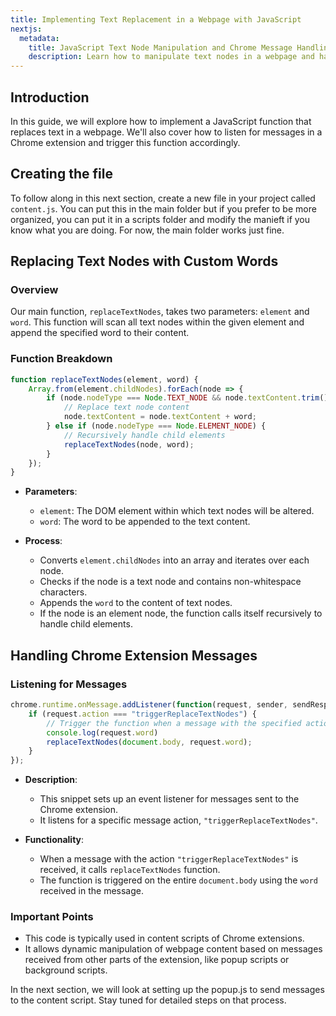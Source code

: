 ```yaml
---
title: Implementing Text Replacement in a Webpage with JavaScript
nextjs:
  metadata:
    title: JavaScript Text Node Manipulation and Chrome Message Handling
    description: Learn how to manipulate text nodes in a webpage and handle messages in a Chrome extension using JavaScript.
---
```


## Introduction

In this guide, we will explore how to implement a JavaScript function that replaces text in a webpage. We'll also cover how to listen for messages in a Chrome extension and trigger this function accordingly.

## Creating the file

To follow along in this next section, create a new file in your project called `content.js`. You can put this in the main folder but if you prefer to be more organized, you can put it in a scripts folder and modify the manieft if you know what you are doing. For now, the main folder works just fine.

## Replacing Text Nodes with Custom Words

### Overview

Our main function, `replaceTextNodes`, takes two parameters: `element` and `word`. This function will scan all text nodes within the given element and append the specified word to their content.

### Function Breakdown

```javascript
function replaceTextNodes(element, word) {
    Array.from(element.childNodes).forEach(node => {
        if (node.nodeType === Node.TEXT_NODE && node.textContent.trim() !== '') {
            // Replace text node content 
            node.textContent = node.textContent + word;
        } else if (node.nodeType === Node.ELEMENT_NODE) {
            // Recursively handle child elements
            replaceTextNodes(node, word);
        }
    });
}
```

- **Parameters**: 
  - `element`: The DOM element within which text nodes will be altered.
  - `word`: The word to be appended to the text content.

- **Process**:
  - Converts `element.childNodes` into an array and iterates over each node.
  - Checks if the node is a text node and contains non-whitespace characters.
  - Appends the `word` to the content of text nodes.
  - If the node is an element node, the function calls itself recursively to handle child elements.

## Handling Chrome Extension Messages

### Listening for Messages

```javascript
chrome.runtime.onMessage.addListener(function(request, sender, sendResponse) {
    if (request.action === "triggerReplaceTextNodes") {
        // Trigger the function when a message with the specified action is received
        console.log(request.word)
        replaceTextNodes(document.body, request.word);
    }
});
```

- **Description**: 
  - This snippet sets up an event listener for messages sent to the Chrome extension.
  - It listens for a specific message action, `"triggerReplaceTextNodes"`.

- **Functionality**:
  - When a message with the action `"triggerReplaceTextNodes"` is received, it calls `replaceTextNodes` function.
  - The function is triggered on the entire `document.body` using the `word` received in the message.

### Important Points

- This code is typically used in content scripts of Chrome extensions.
- It allows dynamic manipulation of webpage content based on messages received from other parts of the extension, like popup scripts or background scripts.

In the next section, we will look at setting up the popup.js to send messages to the content script. Stay tuned for detailed steps on that process.